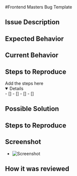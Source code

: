 #Frontend Masters Bug Template

## Issue Description

## Expected Behavior

## Current Behavior

## Steps to Reproduce

<summary>Add the steps here</summary>
<details open>
- []
- []
- []
- []
</details>

## Possible Solution

## Steps to Reproduce

## Screenshot

- ![Screenshot]()

## How it was reviewed
